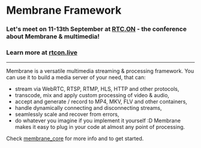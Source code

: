 # Membrane Framework

### []() Let's meet on 11-13th September at [RTC.ON](https://rtcon.live) - the conference about Membrane & multimedia!</span>
### []() Learn more at [rtcon.live](https://rtcon.live)

---

Membrane is a versatile multimedia streaming & processing framework. You can use it to build a media server of your need, that can:
- stream via WebRTC, RTSP, RTMP, HLS, HTTP and other protocols,
- transcode, mix and apply custom processing of video & audio,
- accept and generate / record to MP4, MKV, FLV and other containers,
- handle dynamically connecting and disconnecting streams,
- seamlessly scale and recover from errors,
- do whatever you imagine if you implement it yourself :D Membrane makes it easy to plug in your code at almost any point of processing.

Check [membrane_core](https://github.com/membraneframework/membrane_core) for more info and to get started.
